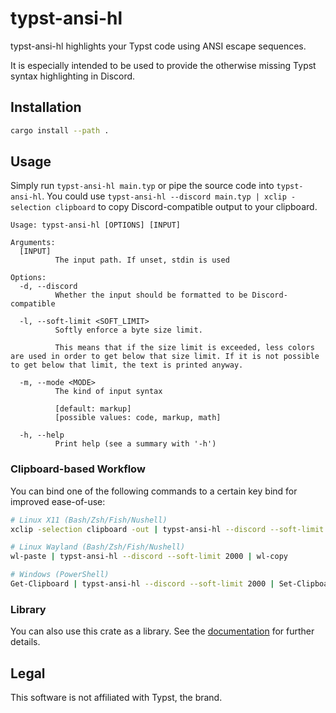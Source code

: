 # typst-ansi-hl
typst-ansi-hl highlights your Typst code using ANSI escape sequences.

It is especially intended to be used to provide the otherwise missing Typst syntax highlighting in Discord.

## Installation
```sh
cargo install --path .
```

## Usage
Simply run `typst-ansi-hl main.typ` or pipe the source code into `typst-ansi-hl`.
You could use `typst-ansi-hl --discord main.typ | xclip -selection clipboard` to copy Discord-compatible output to your clipboard.

```
Usage: typst-ansi-hl [OPTIONS] [INPUT]

Arguments:
  [INPUT]
          The input path. If unset, stdin is used

Options:
  -d, --discord
          Whether the input should be formatted to be Discord-compatible

  -l, --soft-limit <SOFT_LIMIT>
          Softly enforce a byte size limit.

          This means that if the size limit is exceeded, less colors are used in order to get below that size limit. If it is not possible to get below that limit, the text is printed anyway.

  -m, --mode <MODE>
          The kind of input syntax

          [default: markup]
          [possible values: code, markup, math]

  -h, --help
          Print help (see a summary with '-h')
```

### Clipboard-based Workflow
You can bind one of the following commands to a certain key bind for improved ease-of-use:
```sh
# Linux X11 (Bash/Zsh/Fish/Nushell)
xclip -selection clipboard -out | typst-ansi-hl --discord --soft-limit 2000 | xclip -selection clipboard -in

# Linux Wayland (Bash/Zsh/Fish/Nushell)
wl-paste | typst-ansi-hl --discord --soft-limit 2000 | wl-copy

# Windows (PowerShell)
Get-Clipboard | typst-ansi-hl --discord --soft-limit 2000 | Set-Clipboard
```

### Library
You can also use this crate as a library.
See the [documentation](https://docs.rs/typst-ansi-hl/latest) for further details.

## Legal
This software is not affiliated with Typst, the brand.
